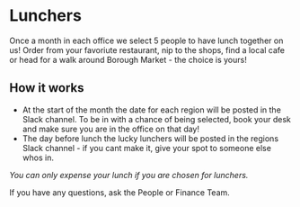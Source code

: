 # Lunchers 

Once a month in each office we select 5 people to have lunch together on us! Order from your favoriute restaurant, nip to the shops, find a local cafe or head for a walk around Borough Market - the choice is yours!

## How it works

- At the start of the month the date for each region will be posted in the Slack channel. To be in with a chance of being selected, book your desk and make sure you are in the office on that day!
- The day before lunch the lucky lunchers will be posted in the regions Slack channel - if you cant make it, give your spot to someone else whos in.

*You can only expense your lunch if you are chosen for lunchers.*

If you have any questions, ask the People or Finance Team.
